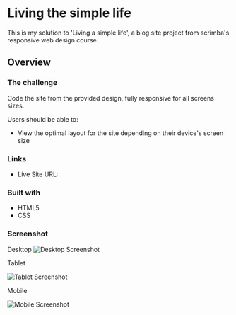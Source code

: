 # Living the simple life 

This is my solution to 'Living a simple life', a blog site project from scrimba's responsive web design course. 

## Overview

### The challenge

Code the site from the provided design, fully responsive for all screens sizes.  

Users should be able to:

- View the optimal layout for the site depending on their device's screen size


### Links

- Live Site URL: []()

### Built with

- HTML5 
- CSS 

### Screenshot

Desktop 
![Desktop Screenshot]()

Tablet

![Tablet Screenshot]()

Mobile

![Mobile Screenshot]()



